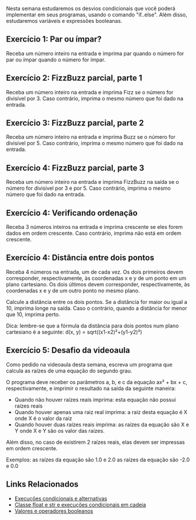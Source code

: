 Nesta semana estudaremos os desvios condicionais que você poderá implementar em seus programas, usando o comando "if..else". Além disso, estudaremos variáveis e expressões booleanas.

## Exercício 1: Par ou ímpar?
Receba um número inteiro na entrada e imprima par quando o número for par ou ímpar quando o número for ímpar.

## Exercício 2: FizzBuzz parcial, parte 1
Receba um número inteiro na entrada e imprima Fizz se o número for divisível por 3. Caso contrário, imprima o mesmo número que foi dado na entrada.

## Exercício 3: FizzBuzz parcial, parte 2
Receba um número inteiro na entrada e imprima Buzz se o número for divisível por 5. Caso contrário, imprima o mesmo número que foi dado na entrada.

## Exercício 4: FizzBuzz parcial, parte 3
Receba um número inteiro na entrada e imprima FizzBuzz na saída se o número for divisível por 3 e por 5. Caso contrário, imprima o mesmo número que foi dado na entrada.

## Exercício 4: Verificando ordenação
Receba 3 números inteiros na entrada e imprima crescente se eles forem dados em ordem crescente. Caso contrário, imprima não está em ordem crescente.

## Exercício 4: Distância entre dois pontos
Receba 4 números na entrada, um de cada vez. Os dois primeiros devem corresponder, respectivamente, às coordenadas x e y de um ponto em um plano cartesiano. Os dois últimos devem corresponder, respectivamente, às coordenadas x e y de um outro ponto no mesmo plano.

Calcule a distância entre os dois pontos. Se a distância for maior ou igual a 10, imprima longe na saída. Caso o contrário, quando a distância for menor que 10, imprima perto.

Dica: lembre-se que a fórmula da distância para dois pontos num plano cartesiano é a seguinte: d(x, y) = sqrt((x1-x2)²+(y1-y2)²)

## Exercício 5: Desafio da videoaula
Como pedido na videoaula desta semana, escreva um programa que calcula as raízes de uma equação do segundo grau.

O programa deve receber os parâmetros a, b, e c da equação ax² + bx + c, respectivamente, e imprimir o resultado na saída da seguinte maneira:

- Quando não houver raízes reais imprima: esta equação não possui raízes reais
- Quando houver apenas uma raiz real imprima: a raiz desta equação é X onde X é o valor da raiz
- Quando houver duas raízes reais imprima: as raízes da equação são X e Y onde X e Y são os valor das raízes.

Além disso, no caso de existirem 2 raízes reais, elas devem ser impressas em ordem crescente.

Exemplos:
as raízes da equação são 1.0 e 2.0
as raízes da equação são -2.0 e 0.0

## Links Relacionados
- [Execuções condicionais e alternativas](https://panda.ime.usp.br/aulasPython/static/aulasPython/aula03.html)
- [Classe float e str e execuções condicionais em cadeia](https://panda.ime.usp.br/aulasPython/static/aulasPython/aula04.html)
- [Valores e operadores booleanos](https://panda.ime.usp.br/aulasPython/static/aulasPython/aula05.html)
